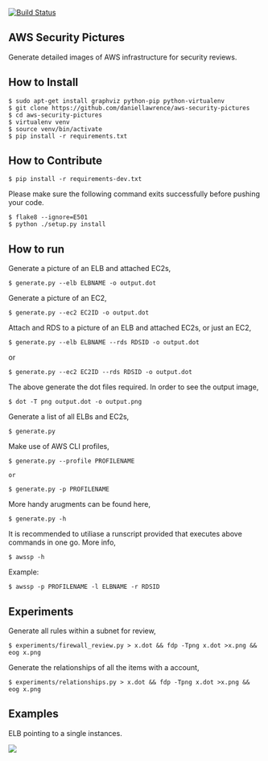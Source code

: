[![Build Status](https://travis-ci.org/daniellawrence/aws-security-pictures.svg?branch=master)](https://travis-ci.org/daniellawrence/aws-security-pictures)


AWS Security Pictures
---------------------

Generate detailed images of AWS infrastructure for security reviews.


How to Install
--------------

    $ sudo apt-get install graphviz python-pip python-virtualenv
	$ git clone https://github.com/daniellawrence/aws-security-pictures
	$ cd aws-security-pictures
    $ virtualenv venv
	$ source venv/bin/activate
	$ pip install -r requirements.txt


How to Contribute
-----------------

	$ pip install -r requirements-dev.txt

Please make sure the following command exits successfully before pushing your
code.

	$ flake8 --ignore=E501
	$ python ./setup.py install


How to run
----------

Generate a picture of an ELB and attached EC2s,

	$ generate.py --elb ELBNAME -o output.dot

Generate a picture of an EC2,

	$ generate.py --ec2 EC2ID -o output.dot

Attach and RDS to a picture of an ELB and attached EC2s, or just an EC2,

	$ generate.py --elb ELBNAME --rds RDSID -o output.dot

or

	$ generate.py --ec2 EC2ID --rds RDSID -o output.dot

The above generate the dot files required. In order to see the output image,

	$ dot -T png output.dot -o output.png

Generate a list of all ELBs and EC2s,

	$ generate.py

Make use of AWS CLI profiles,

	$ generate.py --profile PROFILENAME

	or

	$ generate.py -p PROFILENAME

More handy arugments can be found here,

	$ generate.py -h

It is recommended to utiliase a runscript provided that executes above commands
in one go. More info,

	$ awssp -h

Example:

	$ awssp -p PROFILENAME -l ELBNAME -r RDSID


Experiments
-----------

Generate all rules within a subnet for review,

	$ experiments/firewall_review.py > x.dot && fdp -Tpng x.dot >x.png && eog x.png

Generate the relationships of all the items with a account,

	$ experiments/relationships.py > x.dot && fdp -Tpng x.dot >x.png && eog x.png


Examples
--------

ELB pointing to a single instances.

![](https://raw.githubusercontent.com/daniellawrence/aws-security-pictures/master/examples/simple_example.png)
